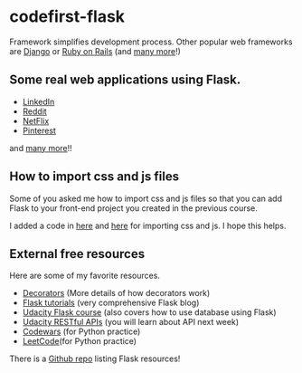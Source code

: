 # codefirst-flask

Framework simplifies development process.
Other popular web frameworks are [Django](https://github.com/django/django) or [Ruby on Rails](https://rubyonrails.org/) (and [many more](https://en.wikipedia.org/wiki/Comparison_of_web_frameworks)!)

## Some real web applications using Flask.
- [LinkedIn](https://linkedin.com)
- [Reddit](https://stackshare.io/reddit/reddit)
- [NetFlix](https://www.netflix.com/gb/)
- [Pinterest](https://www.pinterest.co.uk/)

and [many more](https://stackshare.io/flask/in-stacks)!!

## How to import css and js files

Some of you asked me how to import css and js files so that you can add Flask to your front-end project you created in the previous course.

I added a code in [here](https://github.com/921kiyo/codefirst-flask/blob/master/input_form/templates/hello.html#L4) and [here](https://github.com/921kiyo/codefirst-flask/blob/master/input_form/templates/hello.html#L15) for importing css and js. I hope this helps.

## External free resources
Here are some of my favorite resources.
- [Decorators](https://www.programiz.com/python-programming/decorator) (More details of how decorators work)
- [Flask tutorials](https://blog.miguelgrinberg.com/post/the-flask-mega-tutorial-part-i-hello-world) (very comprehensive Flask blog)
- [Udacity Flask course](https://eu.udacity.com/course/full-stack-foundations--ud088) (also covers how to use database using Flask)
- [Udacity RESTful APIs](https://eu.udacity.com/course/designing-restful-apis--ud388) (you will learn about API next week)
- [Codewars](https://www.codewars.com/) (for Python practice)
- [LeetCode](https://leetcode.com/)(for Python practice)

There is a [Github repo](https://github.com/humiaozuzu/awesome-flask) listing Flask resources!